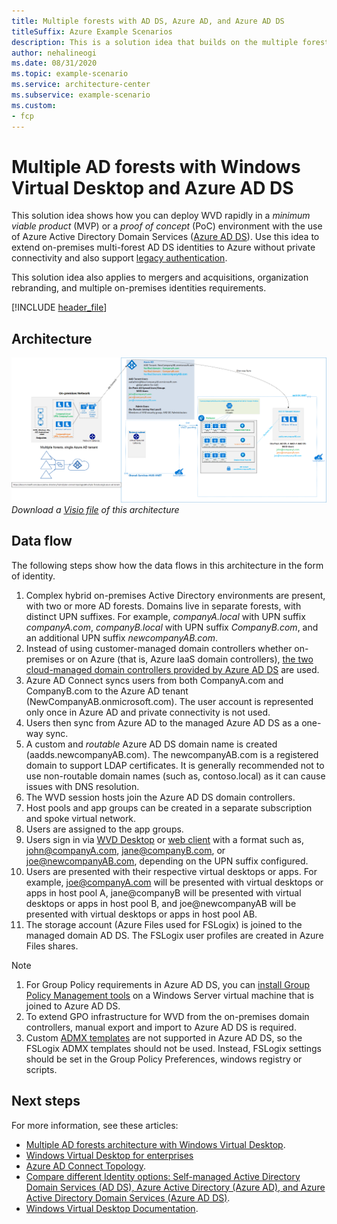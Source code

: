 ```yaml
---
title: Multiple forests with AD DS, Azure AD, and Azure AD DS
titleSuffix: Azure Example Scenarios
description: This is a solution idea that builds on the multiple forests using Windows Virtual Desktop, using Azure Active Directory Domain Services or Azure AD DS.
author: nehalineogi
ms.date: 08/31/2020
ms.topic: example-scenario
ms.service: architecture-center
ms.subservice: example-scenario
ms.custom:
- fcp
---
```


# Multiple AD forests with Windows Virtual Desktop and Azure AD DS

This solution idea shows how you can deploy WVD rapidly in a *minimum viable product* (MVP) or a *proof of concept* (PoC) environment with the use of Azure Active Directory Domain Services ([Azure AD DS](https://docs.microsoft.com/azure/active-directory-domain-services/overview)). Use this idea to extend on-premises multi-forest AD DS identities to Azure without private connectivity and also support [legacy authentication](https://docs.microsoft.com/azure/active-directory-domain-services/concepts-resource-forest).

This solution idea also applies to mergers and acquisitions, organization rebranding, and multiple on-premises identities requirements.

[!INCLUDE [header_file](../../../includes/sol-idea-header.md)]

## Architecture

![WVD Multiple AD Forests architecture diagram](images/two-forest-to-azure-no-private-connectivity.png)
*Download a [Visio file][visio-download] of this architecture*

## Data flow

The following steps show how the data flows in this architecture in the form of identity.

1. Complex hybrid on-premises Active Directory environments are present, with two or more AD forests. Domains live in separate forests, with distinct UPN suffixes. For example, *companyA.local* with UPN suffix *companyA.com*, *companyB.local* with UPN suffix *CompanyB.com*, and an additional UPN suffix *newcompanyAB.com*.
1. Instead of using customer-managed domain controllers whether on-premises or on Azure (that is, Azure IaaS domain controllers), [the two cloud-managed domain controllers provided by Azure AD DS](https://docs.microsoft.com/azure/active-directory-domain-services/overview#how-does-azure-ad-ds-work) are used.
1. Azure AD Connect syncs users from both CompanyA.com and CompanyB.com to the Azure AD tenant (NewCompanyAB.onmicrosoft.com). The user account is represented only once in Azure AD and private connectivity is not used.
1. Users then sync from Azure AD to the managed Azure AD DS as a one-way sync.
1. A custom and *routable* Azure AD DS domain name is created (aadds.newcompanyAB.com). The newcompanyAB.com is a registered domain to support LDAP certificates. It is generally recommended not to use non-routable domain names (such as, contoso.local) as it can cause issues with DNS resolution.
1. The WVD session hosts join the Azure AD DS domain controllers.
1. Host pools and app groups can be created in a separate subscription and spoke virtual network.
1. Users are assigned to the app groups.
1. Users sign in via [WVD Desktop](https://docs.microsoft.com/azure/virtual-desktop/connect-windows-7-10#install-the-windows-desktop-client) or [web client](https://docs.microsoft.com/azure/virtual-desktop/connect-web) with a format such as, john@companyA.com, jane@companyB.com, or joe@newcompanyAB.com, depending on the UPN suffix configured.
1. Users are presented with their respective virtual desktops or apps. For example, joe@companyA.com will be presented with virtual desktops or apps in host pool A, jane@companyB will be presented with virtual desktops or apps in host pool B, and joe@newcompanyAB will be presented with virtual desktops or apps in host pool AB.
1. The storage account (Azure Files used for FSLogix) is joined to the managed domain AD DS. The FSLogix user profiles are created in Azure Files shares.

> [!NOTE]
>
> 1. For Group Policy requirements in Azure AD DS, you can [install Group Policy Management tools](https://docs.microsoft.com/azure/active-directory-domain-services/manage-group-policy#before-you-begin) on a Windows Server virtual machine that is joined to Azure AD DS.
> 2. To extend GPO infrastructure for WVD from the on-premises domain controllers, manual export and import to Azure AD DS is required.  
> 3. Custom [ADMX templates](https://docs.microsoft.com/microsoft-edge/deploy/managing-group-policy-admx-files) are not supported in Azure AD DS, so the FSLogix ADMX templates should not be used. Instead, FSLogix settings should be set in the Group Policy Preferences, windows registry or scripts.
>

## Next steps

For more information, see these articles:

- [Multiple AD forests architecture with Windows Virtual Desktop](./multi-forest.md).
- [Windows Virtual Desktop for enterprises](./windows-virtual-desktop.md)
- [Azure AD Connect Topology](https://docs.microsoft.com/azure/active-directory/hybrid/plan-connect-topologies).
- [Compare different Identity options: Self-managed Active Directory Domain Services (AD DS), Azure Active Directory (Azure AD), and Azure Active Directory Domain Services (Azure AD DS)](https://docs.microsoft.com/azure/active-directory-domain-services/compare-identity-solutions).
- [Windows Virtual Desktop Documentation](https://docs.microsoft.com/azure/virtual-desktop/).

<!-- links -->
[visio-download]: https://archcenter.blob.core.windows.net/cdn/WVD-two-forest-to-Azure-AADDS-No-Private-Connectivity.vsdx
